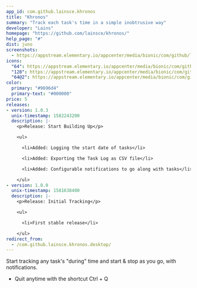 ```yaml
---
app_id: com.github.lainsce.khronos
title: "Khronos"
summary: "Track each task's time in a simple inobtrusive way"
developer: "Lains"
homepage: "https://github.com/lainsce/khronos/"
help_page: "#"
dist: juno
screenshots:
  - https://appstream.elementary.io/appcenter/media/bionic/com/github/lainsce.khronos/9818B4288B802F800CC8FFEE5D7FB225/screenshots/image-1_orig.png
icons:
  "64": https://appstream.elementary.io/appcenter/media/bionic/com/github/lainsce.khronos/9818B4288B802F800CC8FFEE5D7FB225/icons/64x64/com.github.lainsce.khronos_com.github.lainsce.khronos.png
  "128": https://appstream.elementary.io/appcenter/media/bionic/com/github/lainsce.khronos/9818B4288B802F800CC8FFEE5D7FB225/icons/128x128/com.github.lainsce.khronos_com.github.lainsce.khronos.png
  "64@2": https://appstream.elementary.io/appcenter/media/bionic/com/github/lainsce.khronos/9818B4288B802F800CC8FFEE5D7FB225/icons/64x64@2/com.github.lainsce.khronos_com.github.lainsce.khronos.png
color:
  primary: "#9696d4"
  primary-text: "#000000"
price: 5
releases:
- version: 1.0.3
  unix-timestamp: 1582243200
  description: |-
    <p>Release: Start Building Up</p>

    <ul>

      <li>Added: Logging the start date of tasks</li>

      <li>Added: Exporting the Task Log as CSV file</li>

      <li>Added: Configurable notifications to go along with tasks</li>

    </ul>
- version: 1.0.0
  unix-timestamp: 1581638400
  description: |-
    <p>Release: Initial Tracking</p>

    <ul>

      <li>First stable release</li>

    </ul>
redirect_from:
  - /com.github.lainsce.khronos.desktop/
---
```


<p>Start tracking any task&apos;s &quot;during&quot; time and start &amp; stop as you go, with notifications.</p>
<ul>
  <li>Quit anytime with the shortcut Ctrl + Q</li>
</ul>